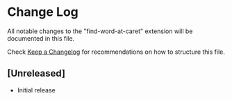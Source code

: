 # Change Log
All notable changes to the "find-word-at-caret" extension will be documented in this file.

Check [Keep a Changelog](http://keepachangelog.com/) for recommendations on how to structure this file.

## [Unreleased]
- Initial release